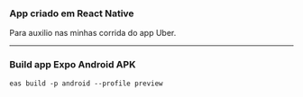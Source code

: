 ### App criado em React Native

Para auxilio nas minhas corrida do app Uber.
___

### Build app Expo Android APK

```
eas build -p android --profile preview 
```

